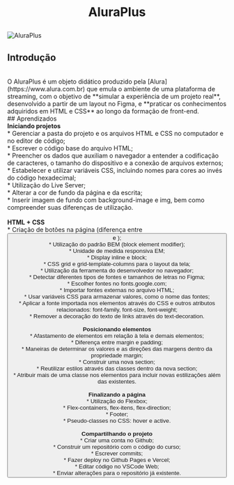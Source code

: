 <h1 align="center">
  <p align="center">AluraPlus</p>
 </h1>
 
![AluraPlus](https://user-images.githubusercontent.com/95223411/196437210-68372c6f-0255-4374-8fe7-028926ecae78.png)

## Introdução
<br />
O AluraPlus é um objeto didático produzido pela [Alura](https://www.alura.com.br) que emula o ambiente de uma plataforma de streaming, com o objetivo de **simular a experiência de um projeto real**, desenvolvido a partir de um layout no Figma, e **praticar os conhecimentos adquiridos em HTML e CSS** ao longo da formação de front-end.
<br />
## Aprendizados
<br />
  <strong>Iniciando projetos</strong><br />
  * Gerenciar a pasta do projeto e os arquivos HTML e CSS no computador e no editor de código; <br />
  * Escrever o código base do arquivo HTML; <br />
  * Preencher os dados que auxiliam o navegador a entender a codificação de caracteres, o tamanho do dispositivo e a conexão de arquivos externos; <br />
  * Estabelecer e utilizar variáveis CSS, incluindo nomes para cores ao invés do código hexadecimal; <br />
  * Utilização do Live Server; <br />
  * Alterar a cor de fundo da página e da escrita; <br />
  * Inserir imagem de fundo com background-image e img, bem como compreender suas diferenças de utilização. <br />
<br />
  <strong>HTML + CSS</strong><br />
  * Criação de botões na página (diferença entre <button> e <a>);<br />
  * Utilização do padrão BEM (block element modifier);<br />
  * Unidade de medida responsiva EM;<br />
  * Display inline e block;<br />
  * CSS grid e grid-template-columns para o layout da tela;<br />
  * Utilização da ferramenta do desenvolvedor no navegador;<br />
  * Detectar diferentes tipos de fontes e tamanhos de letras no Figma;<br />
  * Escolher fontes no fonts.google.com;<br />
  * Importar fontes externas no arquivo HTML;<br />
  * Usar variáveis CSS para armazenar valores, como o nome das fontes;<br />
  * Aplicar a fonte importada nos elementos através do CSS e outros atributos relacionados: font-family, font-size, font-weight;<br />
  * Remover a decoração do texto de links através do text-decoration.<br />
<br />
  <strong>Posicionando elementos</strong><br />
  * Afastamento de elementos em relação à tela e demais elementos;<br />
  * Diferença entre margin e padding;<br />
  * Maneiras de determinar os valores e as direções das margens dentro da propriedade margin;<br />
  * Construir uma nova section;<br />
  * Reutilizar estilos através das classes dentro da nova section;<br />
  * Atribuir mais de uma classe nos elementos para incluir novas estilizações além das existentes.<br />
<br />
 <strong>Finalizando a página</strong><br />
  * Utilização do Flexbox;<br />
  * Flex-containers, flex-itens, flex-direction;<br />
  * Footer;<br />
  * Pseudo-classes no CSS: hover e active.<br />
<br />
 <strong>Compartilhando o projeto</strong><br />
  * Criar uma conta no Github;<br />
  * Construir um repositório com o código do curso;<br />
  * Escrever commits;<br />
  * Fazer deploy no Github Pages e Vercel;<br />
  * Editar código no VSCode Web;<br />
  * Enviar alterações para o repositório já existente.<br />
